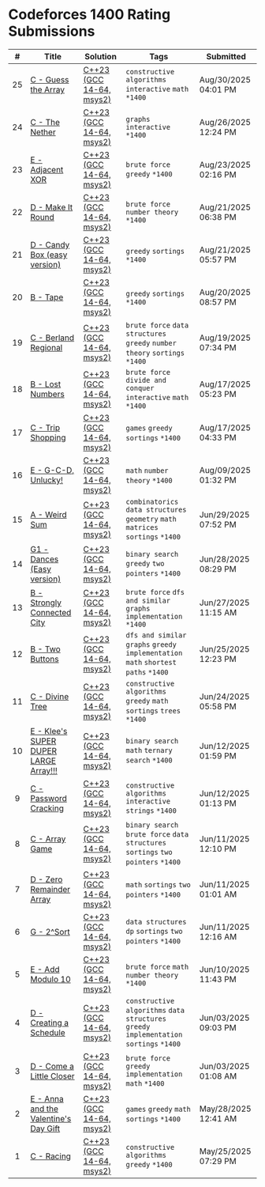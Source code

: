 # Codeforces 1400 Rating Submissions

| # | Title | Solution | Tags | Submitted |
|:-:|-------|----------|------|-----------|
| 25 | [C - Guess the Array](https://codeforces.com/contest/727/problem/C) | [C++23 (GCC 14-64, msys2)](https://codeforces.com/contest/727/submission/336242796) | `constructive algorithms` `interactive` `math` `*1400` | Aug/30/2025 04:01 PM |
| 24 | [C - The Nether](https://codeforces.com/contest/2133/problem/C) | [C++23 (GCC 14-64, msys2)](https://codeforces.com/contest/2133/submission/335558729) | `graphs` `interactive` `*1400` | Aug/26/2025 12:24 PM |
| 23 | [E - Adjacent XOR](https://codeforces.com/contest/2131/problem/E) | [C++23 (GCC 14-64, msys2)](https://codeforces.com/contest/2131/submission/335135651) | `brute force` `greedy` `*1400` | Aug/23/2025 02:16 PM |
| 22 | [D - Make It Round](https://codeforces.com/contest/1759/problem/D) | [C++23 (GCC 14-64, msys2)](https://codeforces.com/contest/1759/submission/334797537) | `brute force` `number theory` `*1400` | Aug/21/2025 06:38 PM |
| 21 | [D - Candy Box (easy version)](https://codeforces.com/contest/1183/problem/D) | [C++23 (GCC 14-64, msys2)](https://codeforces.com/contest/1183/submission/334792667) | `greedy` `sortings` `*1400` | Aug/21/2025 05:57 PM |
| 20 | [B - Tape](https://codeforces.com/contest/1110/problem/B) | [C++23 (GCC 14-64, msys2)](https://codeforces.com/contest/1110/submission/334687327) | `greedy` `sortings` `*1400` | Aug/20/2025 08:57 PM |
| 19 | [C - Berland Regional](https://codeforces.com/contest/1519/problem/C) | [C++23 (GCC 14-64, msys2)](https://codeforces.com/contest/1519/submission/334546072) | `brute force` `data structures` `greedy` `number theory` `sortings` `*1400` | Aug/19/2025 07:34 PM |
| 18 | [B - Lost Numbers](https://codeforces.com/contest/1167/problem/B) | [C++23 (GCC 14-64, msys2)](https://codeforces.com/contest/1167/submission/334257222) | `brute force` `divide and conquer` `interactive` `math` `*1400` | Aug/17/2025 05:23 PM |
| 17 | [C - Trip Shopping](https://codeforces.com/contest/2127/problem/C) | [C++23 (GCC 14-64, msys2)](https://codeforces.com/contest/2127/submission/334250958) | `games` `greedy` `sortings` `*1400` | Aug/17/2025 04:33 PM |
| 16 | [E - G-C-D, Unlucky!](https://codeforces.com/contest/2126/problem/E) | [C++23 (GCC 14-64, msys2)](https://codeforces.com/contest/2126/submission/333104814) | `math` `number theory` `*1400` | Aug/09/2025 01:32 PM |
| 15 | [A - Weird Sum](https://codeforces.com/contest/1648/problem/A) | [C++23 (GCC 14-64, msys2)](https://codeforces.com/contest/1648/submission/326539077) | `combinatorics` `data structures` `geometry` `math` `matrices` `sortings` `*1400` | Jun/29/2025 07:52 PM |
| 14 | [G1 - Dances (Easy version)](https://codeforces.com/contest/1883/problem/G1) | [C++23 (GCC 14-64, msys2)](https://codeforces.com/contest/1883/submission/326424333) | `binary search` `greedy` `two pointers` `*1400` | Jun/28/2025 08:29 PM |
| 13 | [B - Strongly Connected City](https://codeforces.com/contest/475/problem/B) | [C++23 (GCC 14-64, msys2)](https://codeforces.com/contest/475/submission/326228281) | `brute force` `dfs and similar` `graphs` `implementation` `*1400` | Jun/27/2025 11:15 AM |
| 12 | [B - Two Buttons](https://codeforces.com/contest/520/problem/B) | [C++23 (GCC 14-64, msys2)](https://codeforces.com/contest/520/submission/325968140) | `dfs and similar` `graphs` `greedy` `implementation` `math` `shortest paths` `*1400` | Jun/25/2025 12:23 PM |
| 11 | [C - Divine Tree](https://codeforces.com/contest/2120/problem/C) | [C++23 (GCC 14-64, msys2)](https://codeforces.com/contest/2120/submission/325871811) | `constructive algorithms` `greedy` `math` `sortings` `trees` `*1400` | Jun/24/2025 05:58 PM |
| 10 | [E - Klee's SUPER DUPER LARGE Array!!!](https://codeforces.com/contest/2009/problem/E) | [C++23 (GCC 14-64, msys2)](https://codeforces.com/contest/2009/submission/324004177) | `binary search` `math` `ternary search` `*1400` | Jun/12/2025 01:59 PM |
| 9 | [C - Password Cracking](https://codeforces.com/contest/2013/problem/C) | [C++23 (GCC 14-64, msys2)](https://codeforces.com/contest/2013/submission/323998526) | `constructive algorithms` `interactive` `strings` `*1400` | Jun/12/2025 01:13 PM |
| 8 | [C - Array Game](https://codeforces.com/contest/1904/problem/C) | [C++23 (GCC 14-64, msys2)](https://codeforces.com/contest/1904/submission/323856857) | `binary search` `brute force` `data structures` `sortings` `two pointers` `*1400` | Jun/11/2025 12:10 PM |
| 7 | [D - Zero Remainder Array](https://codeforces.com/contest/1374/problem/D) | [C++23 (GCC 14-64, msys2)](https://codeforces.com/contest/1374/submission/323821584) | `math` `sortings` `two pointers` `*1400` | Jun/11/2025 01:01 AM |
| 6 | [G - 2^Sort](https://codeforces.com/contest/1692/problem/G) | [C++23 (GCC 14-64, msys2)](https://codeforces.com/contest/1692/submission/323817895) | `data structures` `dp` `sortings` `two pointers` `*1400` | Jun/11/2025 12:16 AM |
| 5 | [E - Add Modulo 10](https://codeforces.com/contest/1714/problem/E) | [C++23 (GCC 14-64, msys2)](https://codeforces.com/contest/1714/submission/323814369) | `brute force` `math` `number theory` `*1400` | Jun/10/2025 11:43 PM |
| 4 | [D - Creating a Schedule](https://codeforces.com/contest/2111/problem/D) | [C++23 (GCC 14-64, msys2)](https://codeforces.com/contest/2111/submission/322717031) | `constructive algorithms` `data structures` `greedy` `implementation` `sortings` `*1400` | Jun/03/2025 09:03 PM |
| 3 | [D - Come a Little Closer](https://codeforces.com/contest/2114/problem/D) | [C++23 (GCC 14-64, msys2)](https://codeforces.com/contest/2114/submission/322583808) | `brute force` `greedy` `implementation` `math` `*1400` | Jun/03/2025 01:08 AM |
| 2 | [E - Anna and the Valentine's Day Gift](https://codeforces.com/contest/1931/problem/E) | [C++23 (GCC 14-64, msys2)](https://codeforces.com/contest/1931/submission/321696478) | `games` `greedy` `math` `sortings` `*1400` | May/28/2025 12:41 AM |
| 1 | [C - Racing](https://codeforces.com/contest/2110/problem/C) | [C++23 (GCC 14-64, msys2)](https://codeforces.com/contest/2110/submission/321255685) | `constructive algorithms` `greedy` `*1400` | May/25/2025 07:29 PM |